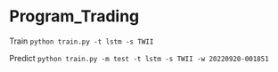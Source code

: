 # Program_Trading 

Train
`python train.py -t lstm -s TWII`

Predict
`python train.py -m test -t lstm -s TWII -w 20220920-001851`